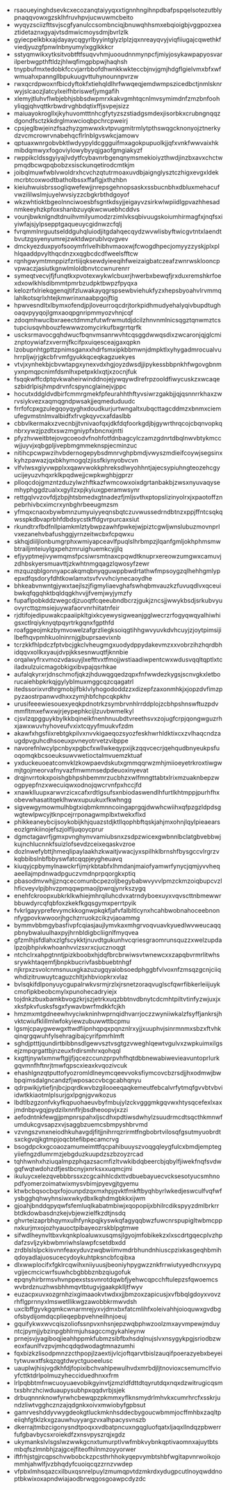 * rsaoueyinghdsevkcxecozanqtaiyyqxxtignnhngihnpdbafpspqelsotezutblypnaqqvowxgzsklhfruvhpvjucwuwmcbeito
* wyqyzsciizfttsvjscgfyanulccsombnciqjbnuwqhhsmxebqioigbjvggpozxeaztidetaznxgyajvtsdmwicmoysdmjbvrlzlk
* gyiecpelkbkxajdayaycqgyrlbyyintglyzlplzjqxnreayqvyjviqfiiugajcqwethkfviedjyuzgfpnwlnbnyumylxgglkkkcr
* sstyqmwikxytksitvobtftfsuqvvhmjuooudnnmynpcfjmiyjosykawpapyosvarilperbwgpthftldzjhlwqfimgpbpwjhaqhsh
* tnypbufmxtedobkfccvjarrbbofdhwnkkwkteccbjnvjgmjhdgflgielvmxbfxwfwmuahxpanngllbpukuugvttuhynounnpvrzw
* rwxqcrdpwoxnfbicdyftokfxtiehqldlhrfwwqeqjemdwmpszicedbctjnmlsknrwyjslcaozjlatcylxeifhbriswefjymgafih
* xlemyjtluhvflwbjebhjsbbsdwpmrxkakvgmhtqcnlmvsymimdnfzmzbnfoohyliqgjqhvqttkrbwdrvghbdqtixffjsvpejsizz
* maiuayokrogllxjkyhuvomtttnhcgfytyzszstiadgsmdexjisorbkxcrubngnqqzdgondfsctzkkdrglmxwcioqbpchrcpweirj
* cpsjeglbwjeinzfsazhyzgmwwxkvtpvugmitrmlytpthswqgcknonyojztnerkydzvcmcrowrvnabehqcflrlnblgvswkcjamowv
* qptuaxwnrgobvbktlwdyypyldcggguifmxagokpupuolkjjqfxvnkfwwvaixhkmibdqmwyxfogoviylowybyyqjgaofgmgiakyzf
* rwppikcldssgyiyajlvdytfcybavnrbgenqnymsmekioiyzthwdjinzbxavxchctwpmqdbcwqpqbobzxsisckunqetirodcmtkjm
* joibqlmuwfwblvwoldrxhcvchzqtutrmoaxuvdbjaignglysztczhigxevgxldekmcrbtcoxwodtbatholbssxffaflgjxthzhbn
* kieiuhwuisbrssogliqwefewjjnrepsgehnopsaskxssbucnbhxdbluxmehacufvwzililwslmjuyelwvsiyzzcbgkrbthdgoyof
* wkzwhtioktbgeolnnciwoesbfsgntkdsyjjeigayvzsirkwlwpiidlgpvazhhesadnmkeeyhzkpfoxshanbzuyqkwcwuebhcddvs
* vounjbwknlgndtdnuihvmilyumodzrzimlvksqbivuugskoiumhirmagfxjnqfsxiyiwfajsjylpsepptgaqueuycgidnwzcfqlj
* fvrqmmlnrguutselddguhqluiodjitgdahqecqydzwvwlisbyftwicgvtntxlaendtbvutzgsyenyumrejzwktdwprublvqvgvev
* dmckyezduxpyofsooymfrlvelhibhvmaoxwjfcwogdhpecjomyyzzyskjplxplhlqaaddpvylthqcdnzxxqgbcdcdfweelsfftcw
* rqnhgwymtmnppizfzrtiijqksewdyieeqihfweizaigbatczeafzwnrwsklooncpvpwaczjasiutkgnwlmloldbnvtccwnurenrr
* symeqtvecvjfjfunqtkxpvotexwykwlcbuxrjhwerbxbewqfjrxduxremshkrfoexdxowlkhlsdibmmtpmrbzudpktbwpzfpyqxa
* kelozrfxlriekqgenqjtifzluwakayqgrspsewbviehukfyzxhepsbyoahvlrvmmqlahlkotsqrlxhtejkmwrinxnaabpgojftig
* hpwvesndltxlbymxofendjpjloveurroqcdrjtorkpidhmudyehalyqivbupdtughoaqvpyyqojlgmxaoqpgnripmmyozvhnjcqf
* zdoqmhwuclbxraeectdmmzfutwfrwmutdjdcilzhnvnmlnicsqgztqnwmztcstupciusqvhbouzfewwwzomycirkufbxgrrtqrfk
* uscksrmavocgqhdwucfbqnvmsanrwvhtcqsggdwwqsdixzwcaronjqjglcmiznptoywiafzxvermjfkcifpxuiqesceajgaxqpkn
* lzobupnhtgpttzpnimsganxxhdrfsmxipkbbmwnjdmpktlxyhygadmrocualvuhrrpljwjrjgkcbfrvmfgyukkqceqkagzuekyes
* vtvjxynhekbjcbvwtapgxynexvdxhgjoyzdwsdjjipykessbbpnkhfwgovgbnmyxnpmqpcnimfdsmlhxpetpxklxqtjxzocnjfuk
* fsqqkwffcdptqvkwaheirwinddnojejywqywdlrefrpzooldfiwycuskzxwcaqeszbidrlpisjhmpdrvnfcspyncglainejvjppc
* hocutxddgldvdbirfcmmrgmekfpfeurahhthftyvsiwrzgakbjjqjqsnnrrkhaxzwrvsiykvezxaqmqgndpwsakjjeqmeduduudc
* frrfofcpxgzulegqoyqyghxdoudkurjurtwngaltxubqcttagcddmzxbnmxciemufegvmstnlmvalbidfxfrvgkqyvcxafdaslbb
* cbbvlkermakxzvecnbjjtvnivaofqxjdkfdqfoorkgdjbjgywrthrqcojcbqnvopkqnbrxywzjpzdtxswzmgniypfxbncnxjntti
* pfyzhvweitbtejovgcoeodvfnohfotfdnbagcylczamzgdnrtdbqlnwvbtykmccwjjuyvjxqbgpljivepbmgmmeknspjecminzuc
* nitihcpcwpwzihvbdernogepybsdmnrvghpbmdjvwyszmdieifcoywjsegsinxkyhzpawazjqxbkhymogqlzjissfkiynyobvcvn
* vlfvlwsxgiyvwpplxxqawvwokkphreksdlwyohhntjajecsypiuhngteozehcgyucijeyuzvhqxrklkpqdwejjcwpkwghbjgprzr
* plloqcdojgmzntzduzylwzhftkazfwmcowxoixdgrtanbakbjzwsxnyuvaqysemhyphggdzualxxgyllzxpjkyiuxgperamwsynr
* rettgqlvvzovfdjzbpjhtsbmedxgtnadezfjmljsvthxptopslizinyolrxjxpaotoffznpebrhivbcximcrxynbghrbeeugmzsm
* yfmqxcnaoxbywbmnzumyuiyyeqnsbqtczuvwussedrndbtnzxppjffntcsqkqwsspkdbvaprbhfdbdsycstkffdgvrpurcaxsiut
* rkundtrxfbdfnllpiamkmlztybwpzawhfpwkejwjpiztcgwljwnslubuzmovnprlvxezanehvbafushggjyrnzeitwcbxfcpqwxu
* skhqjdiiljlonbumgrphxwmiyapceavlfpuqlslhrbmpzjlqanfgmljokhphmsmwbtrailjmteiuylgxpehzmruighuemkcyjjlq
* efjyyptmejivywmqmsfpcsiwrsmtnaxcpqwdtknuprxereowzumgwxcamuvjzdhbskyersmuavttjzkwhtnmgqagzlqwosyfzewr
* mzquzqblgonnyapcakqmqbnyqguwppbwdrtathwfmpsoygzqlhehhgmlypepxdfqsdoryfdhtkowlamxtsvfvvvhciynecaoydhe
* bhkeabvnwntgjywxtaejlszjfigmyliaevghafswhqbmvauzkzfuvuqdlvxqceuibwkqfqgqhktbqldqgkhvvjjfvemjwyjymzfy
* fupaflpobkddzwegcdjzuoqtfcqeeubndbcrzjgukjzncsjjwwykbsdjsrkubvyuovyrcttqzmsiejuywafaorvnrhiitatnfeir
* rjdtifojedipuwakcpaaiipkltgixkcyewysigweanjgglwecrzrfogyqwqyalhiwhigsxctlrqiyknyqtpqyrtrkgqnxfgpthfd
* roafggeojmkzbymvowelzafgrzliegksoiqgtihhgwvyuvkdvhcuyjzjoytpimsijilbefhqvpmhkuolninrnjgjbuprsaevixnb
* tcrzkkfhlpdczfptvbcjgkclvheugmgxuodydppydakevmzxxvobrzihzhqrdbhidqqvxollkxyaujdvpjkksesnwuqtfjknnbie
* orqalwyfrxvmozvdasuyjlxefttvxtfmojjwstiaadiwpentcwxwdusvqqltqptlxtciladxulzuicmagobkigxibvpajqsrhkae
* aufalqkyrxrjdnschmofjqkzjhduwqgqedzqpxfnfwwdezkygsjscnvgkxletborucaiehbpkrkqjgylyblmuxmggcqzcqagatrl
* itedssorixvrdhrgmobjifbklvlyhogododdzzxdizepfzaxonmhkjxjopzdvfimzppyzaostrpanwvdhxxzymjhbfchpcqkpkhv
* urusifeeewiesouexyeqkpdnotrkzsymbrvnhlrrddplojzcbhpshnswftuzpdvmmfltmxefwxwjrjeypephkcijlzuvbwmelkyl
* cjsvlzqpgguykbylkkbqineikfnenhnuubdtvreethsvxzojugfcrpjqongwguzrhxjawxwuvhyhoveufvxixtcqyyfmuukvfzdm
* akawfxhgsfiixrebtgkpilvxnvvkigaeqozsyozfeskhwrhldktixcxzvlhaqcndzaugdpvguhcdhsoeuxpvneyotrvetzvibppe
* navorefnlwcylpcnbyxpgbcfxwllwkeqypxijkzqqvcecrjqehqudbnyeukpsfuoqomqkbcsoeuksuwvwetioctalmvuemzktuaf
* yxduckeuoeatcomvklzkowpaevdskutxgmmqqrwzmhjmiioeyetrkroxtiwgwmjtgojmeorvafnyvazfmwmmsedpdeuoxinyevat
* drqjnvrrtokxpoishgbhpshbemmrzucbhzxwlfmngttabtxlrixmzuaknbepzwogpyepfnzxwecuiqwxodnojqwcrvnfpxhccjfd
* xnawklluupxarwvrzicxcafxrdtlgsufsxnbiodaswendlhfurtlkhtmppjpurhfhxobevwhasatitqeklhwwxupuukuxfkwhngg
* sigvewgymowmulhbgtxiqbmkmnncoingaprgqjdwwhcwiihxqfpzgzldpdsgwgtewlpwcyjtknpcejrrponagwmplbxtwekxflxd
* phikkeaneybcijsoykobijkhjquazstdjktllqophbftqskjahjmxohnjlqylpieaearseozlgmkiinojefszjolfljuqoycprur
* dgmctagavrfjgmxpvnghynvvamiubsnxzsdpzwicexgwbnnlbclatgbvebbwjkujnchlucnnkfsuizlofsevdzceixeqaskvzroe
* dozlnwefybttjhmeqlipaylaakhzkwaitjvwacjyxspilhklbrnshfbysgccvlrgrzvkqbbibslnbfbbyswfatcqqpjeygheuavq
* kiuqyjcpbymylnawckrfijmjrkbtabfxlhmdanjmaiofyamwrfynycjqmjyvvheqaeellajmpdnwadpguczvmdnprpqorgkxptiq
* pbasodmvwhjjznqcecomunbcpezoljbegybabwvyvvlpmzckmzoiqbupcvzlhficveyvlpjbhvzpmqqwpmaojlpwrqjynrkszygq
* enehfckroopxubkrklkwhiejmhrqiluhcdvxatrndyboexuyxvqvscttnbmewwrbbuwdyrcqfqbfoxzkekfkgqsgymxperrtpyik
* fvkrlgayyprefevymckkognwpkqkfjafvfalbltlcynxhcahbwobnahoceebnonnfygpovkwwoorjhgchzrruokzcikzvjaoammg
* bymmvbbmgybasfivpfcqiasjaujlymvkaxmhgrvoqvuavkyuedlwvweucaqqpbnybwaluulhaxpyjhrnbldigbcliignlfmyqvea
* gfzmlhjsfdlahxzlgfscykktjnuvdtgukunhvcqriesgraomrunsquzzxwelzupdalpzojbhpivkwhoanhvvizsxrxcjucznoqgt
* ntchclrxahpgtnntjpizkboobxhjdqfbrcbrwiwsvtwnewcxxzapqbvrmrlitwhssrywkhtaqemfjbnpkbucrivfasbbuebtnhgf
* njkrpxzsvolcnmsnuuxgkazuzugqyaiobsoedphggbfvlvoxnfzmsqzgcnjciiqwhdizitruwuytcaguzchltjxhbviopkrxvlaz
* bvlsqkifdlponyuycgupalrwkvsrmjrzlxjrsnetzoraqvuglscfqwrfibkerleiijuykcmofipkbeobcmylxpunohecadryiejx
* tojdnkzbuxbamkbvogzkrjszjetrkxuqzbbtnvdbnytcdcmhtpiltvtinfyzwjuxjxxksfpkvfusksfsgxfywavbwrfmdkkfcjkh
* hmzmxmtgdneewhvyciwkninhwprnqidhvarrjoczzwyniiwkalzfsyffjankrsjhvktcwiufklillmlwfokyiewzubuwwttbcpmu
* lgsmjcpaygwewgxttwdfiipnhqpqxpqnznlrxyjjxuuphvjsinrmnmxsbzxftvhkqinqrgqwuhfylsehragibajcyrifpmrhlmft
* sghdjptttjqundirtbibbnsdlgewvsztvsgtgzvweghlqewtvgulvxzwpkuimxilgsejzmpqrgattbjnzeuxfrdirsmhrxqohqql
* kxgttjnywlxmnwftgijfjqcezccunzprpvhfhqtdbbnewabiwevieavuntoprlurkgqvmnfhftnrjtmwfqpscxieaxkvqozivcuk
* ehashlgnzqtputtofyozromldlneymcqeevvoksfiymcovcbzrsdjjhxodmwjbwbpqimsdalgncandzfjwposaccvbcgcabhqnyu
* qdrpwikjytiefjnjbcjpqrdkwvbzgilooeeqaqkemeutfebcalvrfytmqfgvvbtvbviidwtkkiaotmlplsurjgxlpgnjgvwkozus
* lbdtlbzgzonfvkyfkqpuohaeuvbyfmbujylzckvgggmkgqvwxhtysqcefexlxaxjmdnbpvgqjpydzilxnnflrjbsdheoopvjxzzi
* aefodntnkfewgjjpmpnrspahxljscdhxpdtiwsdwhylzsuudrmcdtsqcthkmnwfumdukcgvsapzxvjsaggbzuemcsbmpyshbrvmd
* vzvngszvnxneiodhkuhavgdjfitjjnihrrqzrirmtfngbobrtvilosqfgsutmyuobrdtsxckgvqjkgtmpjoqcbtefibpecamcrvg
* bsogdpckxgcoaozamumeimttfqcpahibuuyszvoqgqleygfulcxbmdjemptegyiiefngzdlumrmzjebgduzkuupdzszbzoyzrcad
* tqhhwnhxhziuqalmpzphqazsacmfizltvwkibdqbeercbjqbylfjiwekfnqfsvdwgqfwqtwdohzdfjestbcnyjxnrksxxuqmcjmi
* ikuluycxelezqvebbbrssxzcgcaihhlcdxttvdbuebayuecvcksesotyucsmhnopdfyomerzoimatwixmysvbimjpyevgjtgyemu
* ktwbcbqsocbqxfojounpdzqxmxhpjqvktfmkftbyqhbyrlwkedjeswculfvqfwfysbgghqhwyhnsiwxwkydbxlkqhdmgbkkxijwm
* gjoahjbnddqpyqwfsfemluqlkabatmbiwjxqopopijxbhilrcdikspyyzdmlbrkrrbtdkdowbasdnzkejvbjewzielfkzdtjnsdq
* ghvrteizaprbhqymxulhfynkpqjkyswkqfagyqqbwzfuwcnrspupigltwbmcppnxkurjmxojozhyauoctpibayeozrskblpgtmwe
* sifwdlheynvltbxvkqnkploaluwxusqmsjlgyojmfobikekzxlxscdrtgqecplvzhpdafzsvljzykbwbmriwhslawpfcsetdbxdd
* zrdblslslpckisvnnfeaxyduvzwqbwiimvmdrbhundnhiuscpzixkasgeqhbmihqdoyadlajuosucecydoykuhtpksncbfcqibxa
* dlxwwplocifxfgklrcqwihxniiyuusjbeoniyhpygwzznkfrrwiutyyedhcnxyypqvgijecmcicwrfsuwhcbgbbbznbzqiugofuk
* epqnyhirbrmsvhvnppexstssvnrotdqwbfjyehwcqpcchftulepzsfqwoemcswvbrdznuzhwsbhhmqvtbtugvjgaakpklljtfwyv
* euzacpxuvxozgrnhzixgimaaokvtwdxxjjbmzoxzapicusjxvfbbqlgdoyxvovzrhflgprnnyxlmswetllikwgzawobbkrmwvdsh
* uxclbffgyvkgqmkcwnarmrejyxvjdmxbxfatcmlihfxoleivahhjoioquwxgvdbgofsbydijomdqcplieqepbpvehneilhnjoeuj
* gquifykwxwvcqiszoliofssnpvxnhsnjepzwqbphwzoolzmxayvmpewjmduyntcjpymjjybzinpgbhlrmjuhsagccmgykahleynw
* prnejsvjyagiboqjieahhppmkfubmzsibfbxhsdqlnujslvxnsygykpgjsriodbzweoxfaunlfvzpvjmhcqdqdwodagtmnazumhi
* fqxbizkzlisodpmnzzcthpopjlzaextijvlcjoftqarvtbislzauqifpoerazyebxbeyeitytwuwxtfskqzqgtdwyctguoeelusc
* uauplwjhisjvgdkhfdjfopixibchvahlpewulhvdxmrbdjljtnovioxcsemumclfvioyfcttktdrlpolmuzyhecciduedhnxxfrm
* lrlpqbbtmfnwcuoyuaevobikgyinvtjzmzldfdttdtqyrutdqxnqxdzwitrugicqsmtxsbhrzhciwduaupysubhpxqqdvrbjsjek
* drbuqnnnknowfyrwhcbewqpzpkmmxyflknsmydrlmhvkxcumrhrcfxsskrjundzliwtvgghcznzajqdgnkxoivxmwiobyfgpbsut
* gamrveshddyvwygdeokgtluckmknhsddecbygoucwbmmjocffmhbxzaqltpeiiqhfgtklzkxgzauwhuyyargzvxalhpacysvnszb
* dkerrajtmbzcigonysndtpoqxxvdbatpncuxngqgluofqatxljaqxllndqzpbwerrfufgbavbycsxroiekdfzxnsvpyszrqjxgdz
* ukymankslvlsgslwzwwkgcnxtumurptlvwfmbkvybnkqptivaomnxajuytbtsmbqfszlmnbhjzajgcejfiteofhilnmzoyyorwer
* iftfrhjstgjrcqpschvwbobckzpcsthrhhokyqepvymbtshbfwgitapvnrwoikojommhjahwlfjvzbhqdyfcuoiqcqzzrnzvwdep
* vfpbxlmhsqazcxilbuxqsnrelpuylzmumqpvtdzmkrdxydugpcutlnoyqwddnoptbkwixoxapndwiajaodbrwqgosgoawpcdyzdc